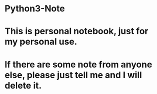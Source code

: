 # Python3-Note

# This is personal notebook, just for my personal use.
# If there are some note from anyone else, please just tell me and I will delete it.